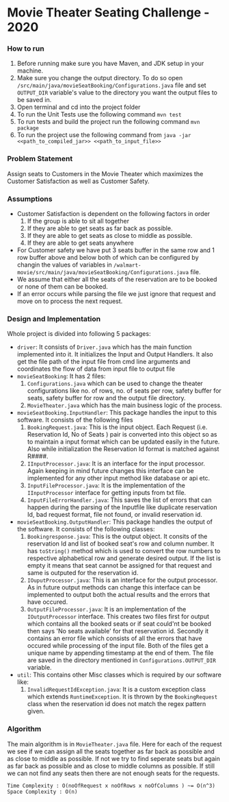 # Movie Theater Seating Challenge - 2020

### How to run
1. Before running make sure you have Maven, and JDK setup in your machine.
2. Make sure you change the output directory. To do so open `/src/main/java/movieSeatBooking/Configurations.java` 
 file and set `OUTPUT_DIR` variable's value to the directory you want the output files to be saved in.
3. Open terminal and cd into the project folder
4. To run the Unit Tests use the following command `mvn test`
5. To run tests and build the project run the following command `mvn package`
6. To run the project use the following command from `java -jar <<path_to_compiled_jar>> <<path_to_input_file>>`

### Problem Statement
Assign seats to Customers in the Movie Theater which maximizes the Customer Satisfaction as well as Customer Safety.

### Assumptions
- Customer Satisfaction is dependent on the following factors in order
	1.	If the group is able to sit all together
	2.	If they are able to get seats as far back as possible.
	3.	If they are able to get seats as close to middle as possible.
	4.	If they are able to get seats anywhere
- For Customer safety we have put 3 seats buffer in the same row and 1 row buffer above and below both of which can be configured by changin the values of variables in `/walmart-movie/src/main/java/movieSeatBooking/Configurations.java` file.
- We assume that either all the seats of the reservation are to be booked or none of them can be booked.
- If an error occurs while parsing the file we just ignore that request and move on to process the next request.

### Design and Implementation
Whole project is divided into following 5 packages:
- `driver`:
It consists of `Driver.java` which has the main function implemented into it. It initializes the Input and Output Handlers. It also get the file path of the input file from cmd line arguments and coordinates the flow of data from input file to output file
- `movieSeatBooking`:
It has 2 files:
    1. `Configurations.java` which can be used to change the theater configurations like no. of rows, no. of seats per row, safety buffer for seats, safety buffer for row and the output file directory.
    2. `MovieTheater.java` which has the main business logic of the process.
- `movieSeatBooking.InputHandler`:
This package handles the input to this software. It consists of the following files
    1. `BookingRequest.java`: This is the input object. Each Request (i.e. Reservation Id, No of Seats ) pair is converted into this object so as to maintain a input format which can be updated easily in the future. Also while initialization the Reservation Id format is matched against R####. 
    2. `IInputProcessor.java`: It is an interface for the input processor. Again keeping in mind future changes this interface can be implemented for any other input method like database or api etc.
    3. `InputFileProcessor.java`: It is the implementation of the `IInputProcessor` interface for getting inputs from txt file.
    4. `InputFileErrorHandler.java`: This saves the list of errors that can happen during the parsing of the Inputfile like duplicate reservation Id, bad request format, file not found, or invalid reservation id. 
- `movieSeatBooking.OutputHandler`:
This package handles the output of the software. It consists of the following classes:
    1. `Bookingresponse.java`: This is the output object. It consits of the reservation Id and list of booked seat's row and column number. It has `toString()` method which is used to convert the row numbers to respective alphabetical row and generate desired output. If the list is empty it means that seat cannot be assigned for that request and same is outputed for the reservation id.
    2. `IOuputProcessor.java`: This is an interface for the output processor. As in future output methods can change this interface can be implemented to output both the actual results and the errors that have occured.
    3. `OutputFileProcessor.java`: It is an implementation of the `IOutputProcessor`  interface. This creates two files first for output which contains all the booked seats or if seat could'nt be booked then says 'No seats available' for that reservation id. Secondly it contains an error file which consists of all the errors that have occured while processing of the input file. Both of the files get a unique name by appending timestamp at the end of them. The file are saved in the directory mentioned in `Configurations.OUTPUT_DIR` variable.
- `util`: This contains other Misc classes which is required by our software like:
    1. `InvalidRequestIdException.java`: It is a custom exception class which extends `RuntimeException`. It is thrown by the `BookingRequest` class when the reservation id does not match the regex pattern given.
### Algorithm
The main algorithm is in `MovieTheater.java` file. Here for each of the request we see if we can assign all the seats together as far back as possible and as close to middle as possible. If not we try to find seperate seats but again as far back as possible and as close to middle columns as possible. If still we can not find any seats then there are not enough seats for the requests.

`Time Complexity : O(noOfRequest x noOfRows x noOfColumns ) ~= O(n^3) `
`Space Complexity : O(n)`

